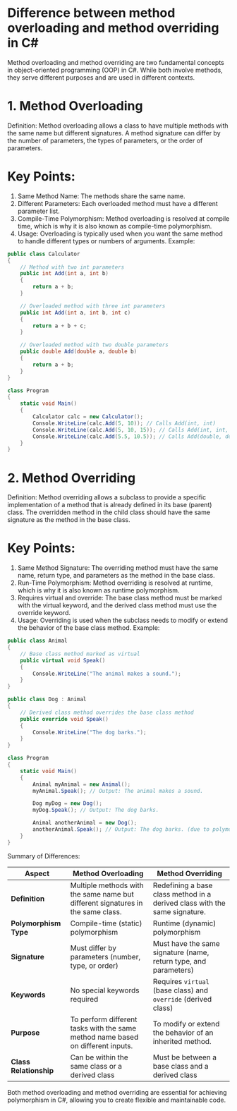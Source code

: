 # Difference between method overloading and method overriding in C#

Method overloading and method overriding are two fundamental concepts in object-oriented programming (OOP) in C#. While both involve methods, they serve different purposes and are used in different contexts.

# 1. Method Overloading
Definition: Method overloading allows a class to have multiple methods with the same name but different signatures. A method signature can differ by the number of parameters, the types of parameters, or the order of parameters.

# Key Points:

1. Same Method Name: The methods share the same name.
2. Different Parameters: Each overloaded method must have a different parameter list.
3. Compile-Time Polymorphism: Method overloading is resolved at compile time, which is why it is also known as compile-time polymorphism.
4. Usage: Overloading is typically used when you want the same method to handle different types or numbers of arguments.
Example:

```csharp
public class Calculator
{
    // Method with two int parameters
    public int Add(int a, int b)
    {
        return a + b;
    }

    // Overloaded method with three int parameters
    public int Add(int a, int b, int c)
    {
        return a + b + c;
    }

    // Overloaded method with two double parameters
    public double Add(double a, double b)
    {
        return a + b;
    }
}

class Program
{
    static void Main()
    {
        Calculator calc = new Calculator();
        Console.WriteLine(calc.Add(5, 10)); // Calls Add(int, int)
        Console.WriteLine(calc.Add(5, 10, 15)); // Calls Add(int, int, int)
        Console.WriteLine(calc.Add(5.5, 10.5)); // Calls Add(double, double)
    }
}
```
# 2. Method Overriding
Definition: Method overriding allows a subclass to provide a specific implementation of a method that is already defined in its base (parent) class. The overridden method in the child class should have the same signature as the method in the base class.

# Key Points:

1. Same Method Signature: The overriding method must have the same name, return type, and parameters as the method in the base class.
2. Run-Time Polymorphism: Method overriding is resolved at runtime, which is why it is also known as runtime polymorphism.
3. Requires virtual and override: The base class method must be marked with the virtual keyword, and the derived class method must use the override keyword.
4. Usage: Overriding is used when the subclass needs to modify or extend the behavior of the base class method.
Example:

```csharp
public class Animal
{
    // Base class method marked as virtual
    public virtual void Speak()
    {
        Console.WriteLine("The animal makes a sound.");
    }
}

public class Dog : Animal
{
    // Derived class method overrides the base class method
    public override void Speak()
    {
        Console.WriteLine("The dog barks.");
    }
}

class Program
{
    static void Main()
    {
        Animal myAnimal = new Animal();
        myAnimal.Speak(); // Output: The animal makes a sound.

        Dog myDog = new Dog();
        myDog.Speak(); // Output: The dog barks.

        Animal anotherAnimal = new Dog();
        anotherAnimal.Speak(); // Output: The dog barks. (due to polymorphism)
    }
}
```
Summary of Differences:
<table>
<thead>
<tr><th>Aspect</th><th>Method Overloading</th><th>Method Overriding</th></tr>
</thead>
<tbody>
<tr><td><strong>Definition</strong></td><td>Multiple methods with the same name but different signatures in the same class.</td><td>Redefining a base class method in a derived class with the same signature.</td></tr><tr><td><strong>Polymorphism Type</strong></td><td>Compile-time (static) polymorphism</td><td>Runtime (dynamic) polymorphism</td></tr><tr><td><strong>Signature</strong></td><td>Must differ by parameters (number, type, or order)</td><td>Must have the same signature (name, return type, and parameters)</td></tr><tr><td><strong>Keywords</strong></td><td>No special keywords required</td><td>Requires <code>virtual</code> (base class) and <code>override</code> (derived class)</td></tr><tr><td><strong>Purpose</strong></td><td>To perform different tasks with the same method name based on different inputs.</td><td>To modify or extend the behavior of an inherited method.</td></tr><tr><td><strong>Class Relationship</strong></td><td>Can be within the same class or a derived class</td><td>Must be between a base class and a derived class</td></tr>
</tbody>
</table>


Both method overloading and method overriding are essential for achieving polymorphism in C#, allowing you to create flexible and maintainable code.
